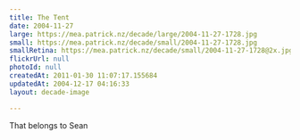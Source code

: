 ```yaml
---
title: The Tent
date: 2004-11-27
large: https://mea.patrick.nz/decade/large/2004-11-27-1728.jpg
small: https://mea.patrick.nz/decade/small/2004-11-27-1728.jpg
smallRetina: https://mea.patrick.nz/decade/small/2004-11-27-1728@2x.jpg
flickrUrl: null
photoId: null
createdAt: 2011-01-30 11:07:17.155684
updatedAt: 2004-12-17 04:16:33
layout: decade-image

---
```

That belongs to Sean

